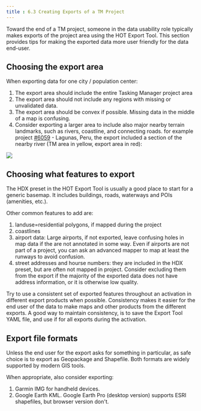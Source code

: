 ```yaml
---
title : 6.3 Creating Exports of a TM Project
---
```


Toward the end of a TM project, someone in the data usability role typically makes exports of the project area using the HOT Export Tool. This section provides tips for making the exported data more user friendly for the data end-user.

## Choosing the export area

When exporting data for one city / population center:

1. The export area should include the entire Tasking Manager project area
2. The export area should not include any regions with missing or unvalidated data.
5. The export area should be convex if possible. Missing data in the middle of a map is confusing.
3. Consider exporting a larger area to include also major nearby terrain landmarks, such as rivers, coastline, and connecting roads. for example project [#6059](https://tasks.hotosm.org/project/6059) - Lagunas, Peru, the export included a section of the nearby river (TM area in yellow, export area in red):

![](/images/qgis-disaster-mapping-workflows/6059-export.png)



<!-- ![](/images/qgis-disaster-mapping-workflows/6060-export.png) -->



## Choosing what features to export

The HDX preset in the HOT Export Tool is usually a good place to start for a generic basemap. It includes buildings, roads, waterways and POIs (amenities, etc.).

Other common features to add are:

1. landuse=residential polygons, if mapped during the project
1. coastlines
1. airport data: Large airports, if not exported, leave confusing holes in map data if the are not annotated in some way. Even if airports are not part of a project, you can ask an advanced mapper to map at least the runways to avoid confusion.
1. street addresses and hourse numbers: they are included in the HDX preset, but are often not mapped in project. Consider excluding them from the export if the majority of the exported data does not have address information, or it is otherwise low quality.

Try to use a consistent set of exported features throughout an activation in different export products when possible. Consistency makes it easier for the end user of the data to make maps and other products from the different exports. A good way to maintain consistency, is to save the Export Tool YAML file, and use if for all exports during the activation.


## Export file formats

Unless the end user for the export asks for something in particular, as safe choice is to export as Geopackage and Shapefile. Both formats are widely supported by modern GIS tools.

When appropriate, also consider exporting:
1. Garmin IMG for handheld devices.
1. Google Earth KML. Google Earth Pro (desktop version) supports ESRI shapefiles, but browser version don't.
